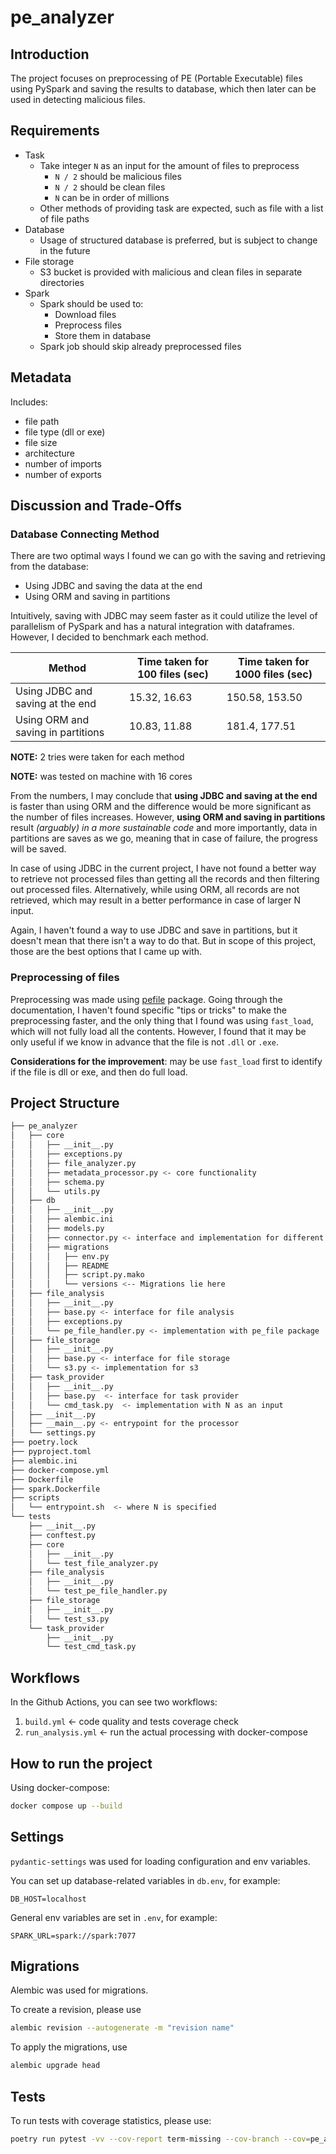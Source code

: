 # pe_analyzer

## Introduction

The project focuses on preprocessing of PE (Portable Executable) files using PySpark and saving the results to database,
which then later can be used in detecting malicious files.

## Requirements

- Task
  - Take integer `N` as an input for the amount of files to preprocess
    - `N / 2` should be malicious files
    - `N / 2` should be clean files
    - `N` can be in order of millions
  - Other methods of providing task are expected, such as file with a list of file paths
- Database
  - Usage of structured database is preferred, but is subject to change in the future
- File storage
  - S3 bucket is provided with malicious and clean files in separate directories
- Spark
  - Spark should be used to:
    - Download files
    - Preprocess files
    - Store them in database
  - Spark job should skip already preprocessed files

## Metadata

Includes:

- file path
- file type (dll or exe)
- file size
- architecture
- number of imports
- number of exports

## Discussion and Trade-Offs

### Database Connecting Method

There are two optimal ways I found we can go with the saving and retrieving from the database:
- Using JDBC and saving the data at the end
- Using ORM and saving in partitions

Intuitively, saving with JDBC may seem faster as it could utilize the level of parallelism of PySpark and has a natural integration with dataframes.
However, I decided to benchmark each method.

| Method                           | Time taken for 100 files (sec) | Time taken for 1000 files (sec) |
|----------------------------------|--------------------------------|---------------------------------|
| Using JDBC and saving at the end | 15.32, 16.63                   | 150.58, 153.50                  |
| Using ORM and saving in partitions| 10.83, 11.88                   | 181.4, 177.51                   |                        |

**NOTE:** 2 tries were taken for each method

**NOTE:** was tested on machine with 16 cores

From the numbers, I may conclude that **using JDBC and saving at the end** is faster than using ORM and the difference would be more significant as the number of files increases.
However, **using ORM and saving in partitions** result _(arguably) in a more sustainable code_ and more importantly, data in partitions are saves as we go, meaning that in case of failure, the progress will be saved.

In case of using JDBC in the current project, I have not found a better way to retrieve not processed files than getting all the records and then filtering out processed files.
Alternatively, while using ORM, all records are not retrieved, which may result in a better performance in case of larger N input.

Again, I haven't found a way to use JDBC and save in partitions, but it doesn't mean that there isn't a way to do that.
But in scope of this project, those are the best options that I came up with.

### Preprocessing of files

Preprocessing was made using [pefile](https://pypi.org/project/pefile/) package.
Going through the documentation, I haven't found specific "tips or tricks" to make the preprocessing faster, and the only thing that
I found was using `fast_load`, which will not fully load all the contents.
However, I found that it may be only useful if we know in advance that the file is not `.dll` or `.exe`.

**Considerations for the improvement**: may be use `fast_load` first to identify if the file is dll or exe, and then do full load.

## Project Structure

```bash
├── pe_analyzer
│   ├── core
│   │   ├── __init__.py
│   │   ├── exceptions.py
│   │   ├── file_analyzer.py
│   │   ├── metadata_processor.py <- core functionality
│   │   ├── schema.py
│   │   └── utils.py
│   ├── db
│   │   ├── __init__.py
│   │   ├── alembic.ini
│   │   ├── models.py
│   │   ├── connector.py <- interface and implementation for different db connectors
│   │   ├── migrations
│   │   │   ├── env.py
│   │   │   ├── README
│   │   │   ├── script.py.mako
│   │   │   └── versions <-- Migrations lie here
│   ├── file_analysis
│   │   ├── __init__.py
│   │   ├── base.py <- interface for file analysis
│   │   ├── exceptions.py
│   │   └── pe_file_handler.py <- implementation with pe_file package
│   ├── file_storage
│   │   ├── __init__.py
│   │   ├── base.py <- interface for file storage
│   │   └── s3.py <- implementation for s3
│   ├── task_provider
│   │   ├── __init__.py
│   │   ├── base.py  <- interface for task provider
│   │   └── cmd_task.py  <- implementation with N as an input
│   ├── __init__.py
│   ├── __main__.py <- entrypoint for the processor
│   └── settings.py
├── poetry.lock
├── pyproject.toml
├── alembic.ini
├── docker-compose.yml
├── Dockerfile
├── spark.Dockerfile
├── scripts
│   └── entrypoint.sh  <- where N is specified
└── tests
    ├── __init__.py
    ├── conftest.py
    ├── core
    │   ├── __init__.py
    │   └── test_file_analyzer.py
    ├── file_analysis
    │   ├── __init__.py
    │   └── test_pe_file_handler.py
    ├── file_storage
    │   ├── __init__.py
    │   └── test_s3.py
    └── task_provider
        ├── __init__.py
        └── test_cmd_task.py
```

## Workflows

In the Github Actions, you can see two workflows:

1. `build.yml` <- code quality and tests coverage check
2. `run_analysis.yml` <- run the actual processing with docker-compose

## How to run the project

Using docker-compose:

```bash
docker compose up --build
```

## Settings

`pydantic-settings` was used for loading configuration and env variables.

You can set up database-related variables in `db.env`, for example:
```
DB_HOST=localhost
```

General env variables are set in `.env`, for example:
```
SPARK_URL=spark://spark:7077
```

## Migrations

Alembic was used for migrations.

To create a revision, please use

```bash
alembic revision --autogenerate -m "revision name"
```

To apply the migrations, use
```bash
alembic upgrade head
```


## Tests

To run tests with coverage statistics, please use:
```bash
poetry run pytest -vv --cov-report term-missing --cov-branch --cov=pe_analyzer ./tests
```
